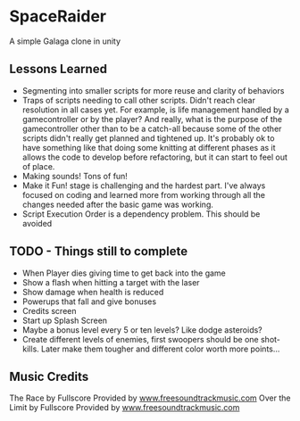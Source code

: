 # SpaceRaider
A simple Galaga clone in unity

## Lessons Learned
 * Segmenting into smaller scripts for more reuse and clarity of behaviors
 * Traps of scripts needing to call other scripts. Didn't reach clear resolution in
all cases yet. For example, is life management handled by a gamecontroller or by the
player? And really, what is the purpose of the gamecontroller other than to be a catch-all
because some of the other scripts didn't really get planned and tightened up. It's probably
ok to have something like that doing some knitting at different phases as it allows the
code to develop before refactoring, but it can start to feel out of place.
 * Making sounds! Tons of fun!
 * Make it Fun! stage is challenging and the hardest part. I've always focused on coding
 and learned more from working through all the changes needed after the basic game was
 working.
 * Script Execution Order is a dependency problem. This should be avoided 

## TODO - Things still to complete
 * When Player dies giving time to get back into the game
 * Show a flash when hitting a target with the laser
 * Show damage when health is reduced
 * Powerups that fall and give bonuses 
 * Credits screen
 * Start up Splash Screen
 * Maybe a bonus level every 5 or ten levels? Like dodge asteroids?
 * Create different levels of enemies, first swoopers should be one shot-kills. Later make them tougher and different
 color worth more points...

  

## Music Credits

The Race by Fullscore Provided by www.freesoundtrackmusic.com
Over the Limit by Fullscore Provided by www.freesoundtrackmusic.com
